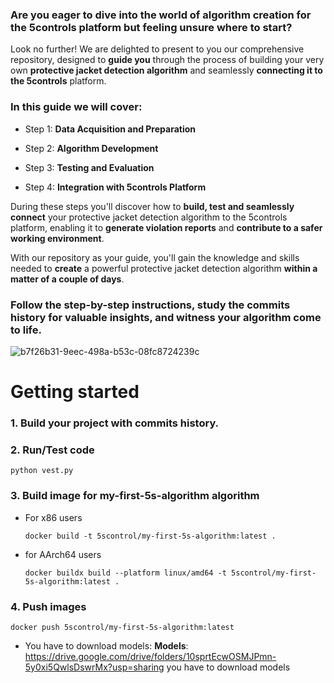 ### Are you eager to **dive into the world of algorithm creation** for the 5controls platform but feeling unsure where to start? 
Look no further! We are delighted to present to you our comprehensive repository, designed to **guide you** through the process of building your very own **protective jacket detection algorithm** and seamlessly **connecting it to the 5controls** platform.

### In this guide we will cover:

- Step 1: **Data Acquisition and Preparation**
  
- Step 2: **Algorithm Development**

- Step 3: **Testing and Evaluation**

- Step 4: **Integration with 5controls Platform**
  
During these steps you'll discover how to **build, test and seamlessly connect** your protective jacket detection algorithm to the 5controls platform, enabling it to **generate violation reports** and **contribute to a safer working environment**. 

With our repository as your guide, you'll gain the knowledge and skills needed to **create** a powerful protective jacket detection algorithm **within a matter of a couple of days**. 

### Follow the step-by-step instructions, study the commits history for valuable insights, and witness your algorithm come to life.

![b7f26b31-9eec-498a-b53c-08fc8724239c](https://github.com/5sControl/my-first-5s-algorithm/assets/131950264/b70dddee-f575-4b39-bad3-f6138095ff14)

# Getting started 

### 1. Build your project with commits history.

### 2. Run/Test code
  ```python vest.py```

### 3. Build image for my-first-5s-algorithm algorithm
- For x86 users

    ```docker build -t 5scontrol/my-first-5s-algorithm:latest .```

- for AArch64 users 

    ```docker buildx build --platform linux/amd64 -t 5scontrol/my-first-5s-algorithm:latest .```

### 4. Push images

  ```docker push 5scontrol/my-first-5s-algorithm:latest```

- You have to download models:
**Models**: https://drive.google.com/drive/folders/10sprtEcwOSMJPmn-5y0xi5QwlsDswrMx?usp=sharing
you have to download models 

